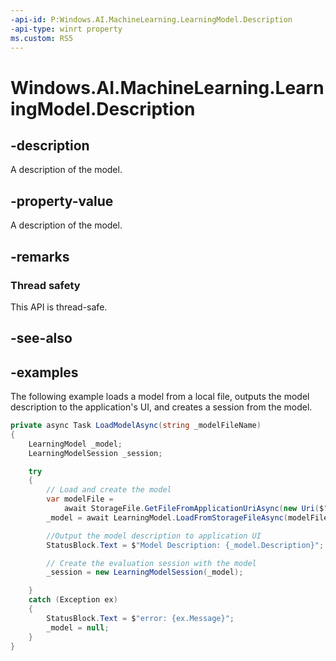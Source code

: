 ```yaml
---
-api-id: P:Windows.AI.MachineLearning.LearningModel.Description
-api-type: winrt property
ms.custom: RS5
---
```


<!-- Property syntax.
public string Description { get; }
-->

# Windows.AI.MachineLearning.LearningModel.Description

## -description
A description of the model.

## -property-value
A description of the model.

## -remarks

### Thread safety
This API is thread-safe.

## -see-also

## -examples
The following example loads a model from a local file, outputs the model description to the application's UI, and creates a session from the model.

```csharp
private async Task LoadModelAsync(string _modelFileName)
{
    LearningModel _model;
    LearningModelSession _session;

    try
    {
        // Load and create the model
        var modelFile = 
            await StorageFile.GetFileFromApplicationUriAsync(new Uri($"ms-appx:///Assets/{_modelFileName}"));
        _model = await LearningModel.LoadFromStorageFileAsync(modelFile);

        //Output the model description to application UI
        StatusBlock.Text = $"Model Description: {_model.Description}";

        // Create the evaluation session with the model
        _session = new LearningModelSession(_model);

    }
    catch (Exception ex)
    {
        StatusBlock.Text = $"error: {ex.Message}";
        _model = null;
    }
}
```
